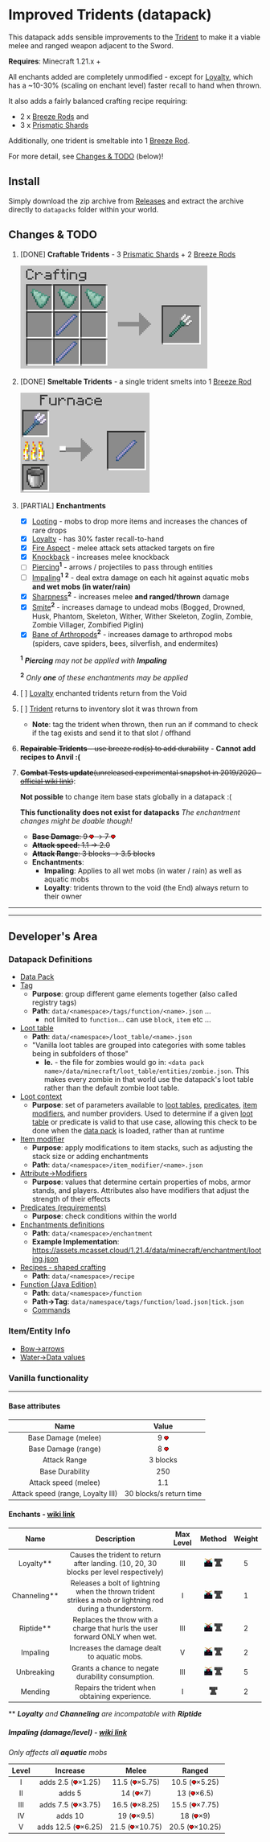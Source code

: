 # Improved Tridents (datapack)

This datapack adds sensible improvements to the [Trident](https://minecraft.wiki/w/Trident) to make it a viable melee and ranged weapon adjacent to the Sword.

__Requires__: Minecraft 1.21.x +

All enchants added are completely unmodified - except for [Loyalty](https://minecraft.wiki/w/Loyalty), which has a ~10-30% (scaling on enchant level) faster recall to hand when thrown.

It also adds a fairly balanced crafting recipe requiring:

- 2 x [Breeze Rods](https://minecraft.wiki/w/Breeze_Rod) and
- 3 x [Prismatic Shards](https://minecraft.wiki/w/Prismarine_Shard)

Additionally, one trident is smeltable into 1 [Breeze Rod](https://minecraft.wiki/w/Breeze_Rod).

For more detail, see [Changes & TODO](#changes-todo) (below)!

## __Install__

Simply download the zip archive from [Releases](https://github.com/Euheimr/Improved-Tridents/releases) and extract the archive directly to `datapacks` folder within your world.

<h2 id="changes-todo">Changes & TODO</h2>

1. [DONE] __Craftable Tridents__ - 3 [Prismatic Shards](https://minecraft.wiki/w/Prismarine_Shard) + 2 [Breeze Rods](https://minecraft.wiki/w/Breeze_Rod)

    ![image](.github/img/trident-craft.png)

2. [DONE] __Smeltable Tridents__ - a single trident smelts into 1 [Breeze Rod](https://minecraft.wiki/w/Breeze_Rod)

    ![image](.github/img/trident-smelt.png)

3. [PARTIAL] __Enchantments__

    - [x] [Looting](https://minecraft.wiki/w/Looting) - mobs to drop more items and increases the chances of rare drops
    - [x] [Loyalty](https://minecraft.wiki/w/Loyalty) - has 30% faster recall-to-hand
    - [x] [Fire Aspect](https://minecraft.wiki/w/Fire_Aspect) - melee attack sets attacked targets on fire
    - [x] [Knockback](https://minecraft.wiki/w/Knockback) -  increases melee knockback
    - [ ] [Piercing](https://minecraft.wiki/w/Piercing)__<sup>1</sup>__ - arrows / projectiles to pass through entities
    - [ ] [Impaling](https://minecraft.wiki/w/Impaling)__<sup>1</sup>__ __<sup>2</sup>__ - deal extra damage on each hit against aquatic mobs __and wet mobs (in water/rain)__
    - [x] [Sharpness](https://minecraft.wiki/w/Sharpness)__<sup>2</sup>__ - increases melee __and ranged/thrown__ damage
    - [x] [Smite](https://minecraft.wiki/w/Smite)__<sup>2</sup>__ - increases damage to undead mobs (Bogged, Drowned, Husk, Phantom, Skeleton, Wither, Wither Skeleton, Zoglin, Zombie, Zombie Villager, Zombified Piglin)
    - [x] [Bane of Arthropods](https://minecraft.wiki/w/Bane_of_Arthropods)__<sup>2</sup>__ - increases damage to arthropod mobs (spiders, cave spiders, bees, silverfish, and endermites)

    __<sup>1</sup>__ *__Piercing__ may not be applied with __Impaling__*

    __<sup>2</sup>__ *Only __one__ of these enchantments may be applied*

4. [ ] [Loyalty](https://minecraft.wiki/w/Loyalty) enchanted tridents return from the Void

5. [ ] [Trident](https://minecraft.wiki/w/Trident) returns to inventory slot it was thrown from
   - __Note__: tag the trident when thrown, then run an if command to check if the tag exists and send it to that slot / offhand

6. ~~__Repairable Tridents__ - use breeze rod(s) to add durability~~  - __Cannot add recipes to Anvil :(__

7. ~~__Combat Tests update__(unreleased experimental snapshot in 2019/2020 - [official wiki link](https://minecraft.wiki/w/Java_Edition_Combat_Tests))~~:

    __Not possible__ to change item base stats globally in a datapack :(

    __This functionality does not exist for datapacks__ *The enchantment changes might be doable though!*

   - ~~__Base Damage__:     9 ![image](.github/img/Heart.webp) -> 7 ![image](.github/img/Heart.webp)~~
   - ~~__Attack speed__:    1.1 -> 2.0~~
   - ~~__Attack Range__:    3 blocks -> 3.5 blocks~~
   - __Enchantments__:
        - __Impaling__: Applies to all wet mobs (in water / rain) as well as aquatic mobs
        - __Loyalty__: tridents thrown to the void (the End) always return to their owner

---

---

<h2 id="dev">Developer's Area</h2>

### Datapack Definitions

- [Data Pack](https://minecraft.wiki/w/Data_pack#Contents)
- [Tag](https://minecraft.wiki/w/Tag)
  - __Purpose__: group different game elements together (also called registry tags)
  - __Path__: `data/<namespace>/tags/function/<name>.json` ...
    - not limited to `function`... can use `block`, `item` etc ...
- [Loot table](https://minecraft.wiki/w/Loot_table)
  - __Path__: `data/<namespace>/loot_table/<name>.json`
  - "Vanilla loot tables are grouped into categories with some tables being in subfolders of those"
    - __Ie.__ - the file for zombies would go in: `<data pack name>/data/minecraft/loot_table/entities/zombie.json`. This makes every zombie in that world use the datapack's loot table rather than the default zombie loot table.
- [Loot context](https://minecraft.wiki/w/Loot_context)
  - __Purpose__: set of parameters available to [loot tables](https://minecraft.wiki/w/Loot_table), [predicates](https://minecraft.wiki/w/Predicate), [item modifiers](https://minecraft.wiki/w/Item_modifier), and number providers. Used to determine if a given [loot table](https://minecraft.wiki/w/Loot_table) or predicate is valid to that use case, allowing this check to be done when the [data pack]((https://minecraft.wiki/w/Data_pack)) is loaded, rather than at runtime
- [Item modifier](https://minecraft.wiki/w/Item_modifier)
  - __Purpose__: apply modifications to item stacks, such as adjusting the stack size or adding enchantments
  - __Path__: `data/<namespace>/item_modifier/<name>.json`
- [Attribute->Modifiers](https://minecraft.wiki/w/Attribute#Modifiers)
  - __Purpose__: values that determine certain properties of mobs, armor stands, and players. Attributes also have modifiers that adjust the strength of their effects
- [Predicates (requirements)](https://minecraft.wiki/w/Predicate)
  - __Purpose__: check conditions within the world
- [Enchantments definitions](https://minecraft.wiki/w/Enchantment_definition)
  - __Path__: `data/<namespace>/enchantment`
  - __Example Implementation__: https://assets.mcasset.cloud/1.21.4/data/minecraft/enchantment/looting.json
- [Recipes - shaped crafting](https://minecraft.wiki/w/Tutorial:Creating_a_data_pack#Shaped_crafting)
  - __Path__: `data/<namespace>/recipe`
- [Function (Java Edition)](https://minecraft.wiki/w/Function_(Java_Edition))
  - __Path__: `data/<namespace>/function`
  - __Path->Tag__: `data/namespace/tags/function/load.json|tick.json`
  - [Commands](https://minecraft.wiki/w/Commands#Available_in_Java_Edition)

### Item/Entity Info

- [Bow->arrows](https://minecraft.wiki/w/Bow#Arrows)
- [Water->Data values](https://minecraft.wiki/w/Water#Data_values)


### Vanilla functionality

---

#### Base attributes

  |                Name               |          Value          |
  |:---------------------------------:|:-----------------------:|
  | Base Damage (melee)               | 9 ![image](.github/img/Heart.webp) |
  | Base Damage (range)               | 8 ![image](.github/img/Heart.webp) |
  | Attack Range                      |         3 blocks        |
  | Base Durability                   |           250           |
  | Attack speed (melee)              |           1.1           |
  | Attack speed (range, Loyalty III) | 30 blocks/s return time |

#### Enchants - [wiki link](https://minecraft.wiki/w/Trident#Enchantments)

  |    Name     |                                                 Description                                                 | Max Level  |          Method           | Weight  |
  |:-----------:|:-----------------------------------------------------------------------------------------------------------:|:----------:|:-------------------------:|:-------:|
  | Loyalty**    | Causes the trident to return after landing. (10, 20, 30 blocks per level respectively)                                    | III        | ![image](.github/img/ench-table.webp) ![image](.github/img/anvil.webp)  | 5       |
  | Channeling** | Releases a bolt of lightning when the thrown trident strikes a mob or lightning rod during a thunderstorm.  | I          | ![image](.github/img/ench-table.webp) ![image](.github/img/anvil.webp)  | 1       |
  | Riptide**    | Replaces the throw with a charge that hurls the user forward ONLY when wet.                                 | III        | ![image](.github/img/ench-table.webp) ![image](.github/img/anvil.webp)  | 2       |
  | Impaling    | Increases the damage dealt to aquatic‌ mobs.                                                                 | V          | ![image](.github/img/ench-table.webp) ![image](.github/img/anvil.webp)  | 2       |
  | Unbreaking  | Grants a chance to negate durability consumption.                                                           | III        | ![image](.github/img/ench-table.webp) ![image](.github/img/anvil.webp)  | 5       |
  | Mending     | Repairs the trident when obtaining experience.                                                              | I          | ![image](.github/img/anvil.webp)                    | 2       |

** *__Loyalty__ and __Channeling__ are incompatable with __Riptide__*

##### __Impaling (damage/level)__ - [wiki link](https://minecraft.wiki/w/Trident#Impaling_damage)

*Only affects all __aquatic__ mobs*

| Level  |      Increase       |      Melee      |     Ranged     |
|:------:|:-------------------:|:---------------:|:--------------:|
|   I    |  adds 2.5 (![image](.github/img/Heart.webp)×1.25)  |  11.5 (![image](.github/img/Heart.webp)×5.75)  | 10.5 (![image](.github/img/Heart.webp)×5.25)  |
|   II   |       adds 5      |    14 (![image](.github/img/Heart.webp)×7)     |   13 (![image](.github/img/Heart.webp)×6.5)   |
|  III   |  adds 7.5 (![image](.github/img/Heart.webp)×3.75)  |  16.5 (![image](.github/img/Heart.webp)×8.25)  | 15.5 (![image](.github/img/Heart.webp)×7.75)  |
|   IV   |      adds 10      |   19 (![image](.github/img/Heart.webp)×9.5)    |    18 (![image](.github/img/Heart.webp)×9)    |
|   V    | adds 12.5 (![image](.github/img/Heart.webp)×6.25)  | 21.5 (![image](.github/img/Heart.webp)×10.75)  | 20.5 (![image](.github/img/Heart.webp)×10.25) |
